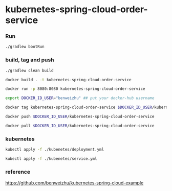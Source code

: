 # kubernetes-spring-cloud-order-service

### Run
```bash
./gradlew bootRun
```

### build, tag and push
```bash
./gradlew clean build
```

```bash
docker build . -t kubernetes-spring-cloud-order-service
```

```bash
docker run -p 8080:8080 kubernetes-spring-cloud-order-service
```

```bash
export DOCKER_ID_USER="benweizhu" ## put your docker-hub username
```


```bash
docker tag kubernetes-spring-cloud-order-service $DOCKER_ID_USER/kubernetes-spring-cloud-order-service
```

```bash
docker push $DOCKER_ID_USER/kubernetes-spring-cloud-order-service
```

```bash
docker pull $DOCKER_ID_USER/kubernetes-spring-cloud-order-service
```

### kubernetes

```bash
kubectl apply -f ./kubenetes/deployment.yml
```

```bash
kubectl apply -f ./kubenetes/service.yml
```

### reference
https://github.com/benweizhu/kubernetes-spring-cloud-example